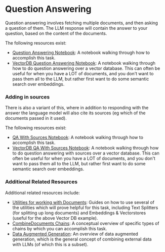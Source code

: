 # Question Answering

Question answering involves fetching multiple documents, and then asking a question of them.
The LLM response will contain the answer to your question, based on the content of the documents.

The following resources exist:
- [Question Answering Notebook](/modules/chains/combine_docs_examples/question_answering.ipynb): A notebook walking through how to accomplish this task.
- [VectorDB Question Answering Notebook](/modules/chains/combine_docs_examples/vector_db_qa.ipynb): A notebook walking through how to do question answering over a vector database. This can often be useful for when you have a LOT of documents, and you don't want to pass them all to the LLM, but rather first want to do some semantic search over embeddings.

### Adding in sources

There is also a variant of this, where in addition to responding with the answer the language model will also cite its sources (eg which of the documents passed in it used).

The following resources exist:
- [QA With Sources Notebook](/modules/chains/combine_docs_examples/qa_with_sources.ipynb): A notebook walking through how to accomplish this task.
- [VectorDB QA With Sources Notebook](/modules/chains/combine_docs_examples/vector_db_qa_with_sources.ipynb): A notebook walking through how to do question answering with sources over a vector database. This can often be useful for when you have a LOT of documents, and you don't want to pass them all to the LLM, but rather first want to do some semantic search over embeddings.

### Additional Related Resources

Additional related resources include:
- [Utilities for working with Documents](/modules/utils/how_to_guides.rst): Guides on how to use several of the utilities which will prove helpful for this task, including Text Splitters (for splitting up long documents) and Embeddings & Vectorstores (useful for the above Vector DB example).
- [CombineDocuments Chains](/modules/chains/combine_docs.md): A conceptual overview of specific types of chains by which you can accomplish this task.
- [Data Augmented Generation](combine_docs.md): An overview of data augmented generation, which is the general concept of combining external data with LLMs (of which this is a subset).
